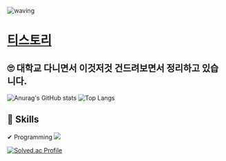 ![waving](https://capsule-render.vercel.app/api?type=waving&height=200&text=Welcom!&fontAlign=80&fontAlignY=40&color=gradient)

# [티스토리](https://lold2424.tistory.com)

## 🙄 대학교 다니면서 이것저것 건드려보면서 정리하고 있습니다.

![Anurag's GitHub stats](https://github-readme-stats.vercel.app/api?username=lold2424&show_icons=true&theme=highcontrast)
![Top Langs](https://github-readme-stats.vercel.app/api/top-langs/?username=lold2424&layout=compact&theme=highcontrast)

## 📗 Skills

✔ Programming
<img src="https://img.shields.io/badge/Java-007396?style=for-the-badge&logo=Java&logoColor=white">

[![Solved.ac Profile](http://mazassumnida.wtf/api/v2/generate_badge?boj=lold232)](https://solved.ac/lold232/)
